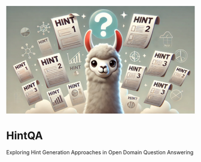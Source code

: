 ![Alt text](banner.webp "HintQA")

# HintQA
Exploring Hint Generation Approaches in Open Domain Question Answering
